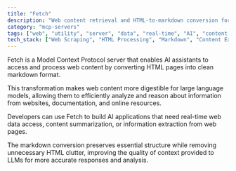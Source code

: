 ```yaml
---
title: "Fetch"
description: "Web content retrieval and HTML-to-markdown conversion for LLM consumption"
category: "mcp-servers"
tags: ["web", "utility", "server", "data", "real-time", "AI", "content conversion", "markdown"]
tech_stack: ["Web Scraping", "HTML Processing", "Markdown", "Content Extraction", "API Integration", "Large Language Models"]
---
```


Fetch is a Model Context Protocol server that enables AI assistants to access and process web content by converting HTML pages into clean markdown format. 

This transformation makes web content more digestible for large language models, allowing them to efficiently analyze and reason about information from websites, documentation, and online resources.

Developers can use Fetch to build AI applications that need real-time web data access, content summarization, or information extraction from web pages. 

The markdown conversion preserves essential structure while removing unnecessary HTML clutter, improving the quality of context provided to LLMs for more accurate responses and analysis.